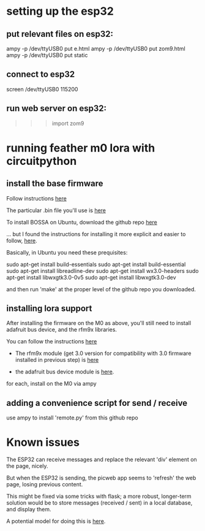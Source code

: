 # setting up the esp32

## put relevant files on esp32:
ampy -p /dev/ttyUSB0 put e.html
ampy -p /dev/ttyUSB0 put zom9.html
ampy -p /dev/ttyUSB0 put static

## connect to esp32
screen /dev/ttyUSB0 115200

## run web server on esp32:
>>> import zom9

# running feather m0 lora with circuitpython

## install the base firmware

Follow instructions [here](https://learn.adafruit.com/welcome-to-circuitpython/non-uf2-installation)

The particular .bin file you'll use is [here](https://github.com/adafruit/circuitpython/releases/download/3.0.1/adafruit-circuitpython-feather_m0_rfm9x-3.0.1.bin)

To install BOSSA on Ubuntu, download the github repo [here](https://github.com/shumatech/BOSSA)

... but I found the instructions for installing it more explicit and easier to follow, [here](https://github.com/marklef2/armdude).

Basically, in Ubuntu you need these prequisites:

sudo apt-get install build-essentials
sudo apt-get install build-essential 
sudo apt-get install libreadline-dev
sudo apt-get install wx3.0-headers 
sudo apt-get install libwxgtk3.0-0v5
sudo apt-get install libwxgtk3.0-dev 

and then run 'make' at the proper level of the github repo you downloaded.

## installing lora support 

After installing the firmware on the M0 as above, you'll still need to install adafruit bus device, and the rfm9x libraries.

You can follow the instructions [here](https://learn.adafruit.com/adafruit-rfm69hcw-and-rfm96-rfm95-rfm98-lora-packet-padio-breakouts/circuitpython-for-rfm9x-lora)

- The rfm9x module (get 3.0 version for compatibility with 3.0 firmware installed in previous step) is [here](https://github.com/adafruit/Adafruit_CircuitPython_RFM9x/releases)

- the adafruit bus device module is [here](https://github.com/adafruit/Adafruit_CircuitPython_BusDevice/releases).

for each, install on the M0 via ampy

## adding a convenience script for send / receive

use ampy to install 'remote.py' from this github repo

# Known issues

The ESP32 can receive messages and replace the relevant 'div' element on the page, nicely.

But when the ESP32 is sending, the picweb app seems to 'refresh' the web page, losing previous content.

This might be fixed via some tricks with flask; a more robust, longer-term solution would be to store messages (received / sent) in a local database, and display them.

A potential model for doing this is [here](https://github.com/pfalcon/notes-pico).


